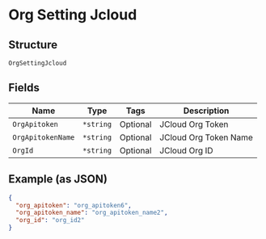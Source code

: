 
# Org Setting Jcloud

## Structure

`OrgSettingJcloud`

## Fields

| Name | Type | Tags | Description |
|  --- | --- | --- | --- |
| `OrgApitoken` | `*string` | Optional | JCloud Org Token |
| `OrgApitokenName` | `*string` | Optional | JCloud Org Token Name |
| `OrgId` | `*string` | Optional | JCloud Org ID |

## Example (as JSON)

```json
{
  "org_apitoken": "org_apitoken6",
  "org_apitoken_name": "org_apitoken_name2",
  "org_id": "org_id2"
}
```

